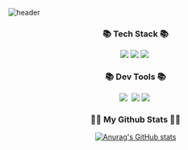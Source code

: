 ![header](https://capsule-render.vercel.app/api?type=waving&color=auto&height=300&section=header&text=LeeDongYull&fontSize=90)

<h3 align="center">📚 Tech Stack 📚</h3>
<p align="center">
  <img src="https://img.shields.io/badge/C++-00599C?style=flat-square&logo=cplusplus&logoColor=white"/>
  <img src="https://img.shields.io/badge/Dart-0175C2?style=flat-square&logo=dart&logoColor=white"/>
  <img src="https://img.shields.io/badge/Mysql-E6B91E?style=flat-square&logo=MySql&logoColor=white"/></a>&nbsp 
</p>
<h3 align="center">📚 Dev Tools 📚</h3>
<p align="center">
  <img src="https://img.shields.io/badge/VisualStudio-#5C2D91?style=flat-square&logo=Visualstudio&logoColor=white"/></a>&nbsp
  <img src="https://img.shields.io/badge/VsCode-007ACC?style=flat-square&logo=visualstudiocode&logoColor=white"/>
  <img src="https://img.shields.io/badge/Flutter-02569B?style=flat-square&logo=Flutter&logoColor=white"/></a>&nbsp 
</p>


<h3 align="center">👩‍💻 My Github Stats 👩‍💻</h3>
<div align="center">

[![Anurag's GitHub stats](https://github-readme-stats.vercel.app/api?username=hyeinisfree&hide_title=true&show_icons=true&include_all_commits=true&disable_animations=true&theme=vue)](https://github.com/anuraghazra/github-readme-stats)
</div>
